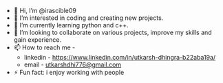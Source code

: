 - 👋 Hi, I’m @irascible09
- 👀 I’m interested in coding and creating new projects.
- 🌱 I’m currently learning python and c++.
- 💞️ I’m looking to collaborate on various projects, improve my skills and gain experience.
- 📫 How to reach me -
   -  linkedin - https://www.linkedin.com/in/utkarsh-dhingra-b22aba19a/
   -  email - utkarshdhi776@gmail.com
- ⚡ Fun fact: i enjoy working with people

<!---
irascible09/irascible09 is a ✨ special ✨ repository because its `README.md` (this file) appears on your GitHub profile.
You can click the Preview link to take a look at your changes.
--->
